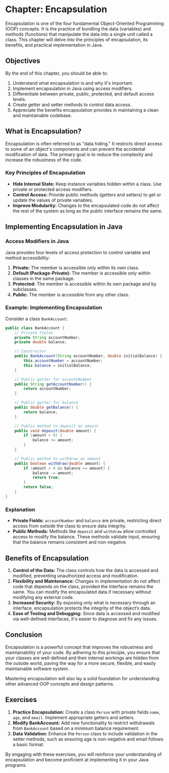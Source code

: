 # Chapter: Encapsulation

Encapsulation is one of the four fundamental Object-Oriented Programming (OOP) concepts. It is the practice of bundling the data (variables) and methods (functions) that manipulate the data into a single unit called a class. This chapter will delve into the principles of encapsulation, its benefits, and practical implementation in Java.

## Objectives

By the end of this chapter, you should be able to:

1. Understand what encapsulation is and why it's important.
2. Implement encapsulation in Java using access modifiers.
3. Differentiate between private, public, protected, and default access levels.
4. Create getter and setter methods to control data access.
5. Appreciate the benefits encapsulation provides in maintaining a clean and maintainable codebase.

## What is Encapsulation?

Encapsulation is often referred to as "data hiding." It restricts direct access to some of an object's components and can prevent the accidental modification of data. The primary goal is to reduce the complexity and increase the robustness of the code.

### Key Principles of Encapsulation

- **Hide Internal State:** Keep instance variables hidden within a class. Use private or protected access modifiers.
- **Control Access:** Provide public methods (getters and setters) to get or update the values of private variables.
- **Improve Modularity:** Changes to the encapsulated code do not affect the rest of the system as long as the public interface remains the same.

## Implementing Encapsulation in Java

### Access Modifiers in Java

Java provides four levels of access protection to control variable and method accessibility:

1. **Private:** The member is accessible only within its own class.
2. **Default (Package-Private):** The member is accessible only within classes in the same package.
3. **Protected:** The member is accessible within its own package and by subclasses.
4. **Public:** The member is accessible from any other class.

### Example: Implementing Encapsulation

Consider a class `BankAccount`:

```java
public class BankAccount {
    // Private fields
    private String accountNumber;
    private double balance;

    // Constructor
    public BankAccount(String accountNumber, double initialBalance) {
        this.accountNumber = accountNumber;
        this.balance = initialBalance;
    }

    // Public getter for accountNumber
    public String getAccountNumber() {
        return accountNumber;
    }

    // Public getter for balance
    public double getBalance() {
        return balance;
    }

    // Public method to deposit an amount
    public void deposit(double amount) {
        if (amount > 0) {
            balance += amount;
        }
    }

    // Public method to withdraw an amount
    public boolean withdraw(double amount) {
        if (amount > 0 && balance >= amount) {
            balance -= amount;
            return true;
        }
        return false;
    }
}
```

### Explanation

- **Private Fields:** `accountNumber` and `balance` are private, restricting direct access from outside the class to ensure data integrity.
- **Public Methods:** Methods like `deposit` and `withdraw` allow controlled access to modify the balance. These methods validate input, ensuring that the balance remains consistent and non-negative.

## Benefits of Encapsulation

1. **Control of the Data:** The class controls how the data is accessed and modified, preventing unauthorized access and modification.
2. **Flexibility and Maintenance:** Changes in implementation do not affect code that depends on the class, provided the interface remains the same. You can modify the encapsulated data if necessary without modifying any external code.
3. **Increased Security:** By exposing only what is necessary through an interface, encapsulation protects the integrity of the object’s data.
4. **Ease of Testing and Debugging:** Since data is accessed and modified via well-defined interfaces, it's easier to diagnose and fix any issues.

## Conclusion

Encapsulation is a powerful concept that improves the robustness and maintainability of your code. By adhering to this principle, you ensure that your classes are well-defined and their internal workings are hidden from the outside world, paving the way for a more secure, flexible, and easily maintainable software system. 

Mastering encapsulation will also lay a solid foundation for understanding other advanced OOP concepts and design patterns.

## Exercises

1. **Practice Encapsulation:** Create a class `Person` with private fields `name`, `age`, and `email`. Implement appropriate getters and setters.
2. **Modify BankAccount:** Add new functionality to restrict withdrawals from `BankAccount` based on a minimum balance requirement.
3. **Data Validation:** Enhance the `Person` class to include validation in the setter methods, such as ensuring age is non-negative and email follows a basic format.

By engaging with these exercises, you will reinforce your understanding of encapsulation and become proficient at implementing it in your Java programs.

